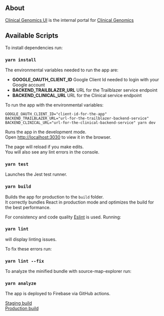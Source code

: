 ## About

[Clinical Genomics UI](https://cg-internal-portal-prod.web.app/) is the internal portal for [Clinical Genomics](https://www.scilifelab.se/facilities/clinical-genomics-stockholm/)


## Available Scripts

To install dependencies run:

### `yarn install`

The environmental variables needed to run the app are:
* **GOOGLE_OAUTH_CLIENT_ID** Google Client Id needed to login with your Google account
* **BACKEND_TRAILBLAZER_URL** URL for the Trailblazer service endpoint
* **BACKEND_CLINICAL_URL** URL for the Clinical service endpoint

To run the app with the environmental variables:

`GOOGLE_OAUTH_CLIENT_ID="client-id-for-the-app" BACKEND_TRAILBLAZER_URL="url-for-the-trailblazer-backend-service" BACKEND_CLINICAL_URL="url-for-the-clinical-backend-service" yarn dev`

Runs the app in the development mode.<br />
Open [http://localhost:3030](http://localhost:3000) to view it in the browser.

The page will reload if you make edits.<br />
You will also see any lint errors in the console.

### `yarn test`

Launches the Jest test runner.<br />

### `yarn build`

Builds the app for production to the `build` folder.<br />
It correctly bundles React in production mode and optimizes the build for the best performance.

For consistency and code quality [Eslint](https://eslint.org/) is used.
Running:
### `yarn lint`
will display linting issues.

To fix these errors run:
### `yarn lint --fix`


To analyze the minified bundle with source-map-explorer run:
### `yarn analyze`


The app is deployed to Firebase via GitHub actions.

[Staging build](https://cg-internal-portal-prod.web.app/)<br />
[Production build](https://cg-internal-portal-prod.web.app/)<br />

